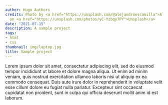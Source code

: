 ```yaml
---
author: Hugo Authors
credits: Photo by <a href="https://unsplash.com/@alejandroescamilla">Alejandro Escamilla</a>
  on <a href="https://unsplash.com/photos/yC-Yzbqy7PY">Unsplash</a>
date: "2021-07-15"
description: A sample project
tags:
- html
- css
thumbnail: img/laptop.jpg
title: Sample project
---
```


Lorem ipsum dolor sit amet, consectetur adipiscing elit, sed do eiusmod tempor incididunt ut labore et dolore magna aliqua. Ut enim ad minim veniam, quis nostrud exercitation ullamco laboris nisi ut aliquip ex ea commodo consequat. Duis aute irure dolor in reprehenderit in voluptate velit esse cillum dolore eu fugiat nulla pariatur. Excepteur sint occaecat cupidatat non proident, sunt in culpa qui officia deserunt mollit anim id est laborum.
